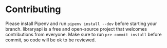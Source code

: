 # Contributing

Please install Pipenv and run `pipenv install --dev` before starting your branch.
libraryapi is a free and open-source project that welcomes contributions from everyone. Make sure to run `pre-commit install` before commit, so code will be ok to be reviewed.

